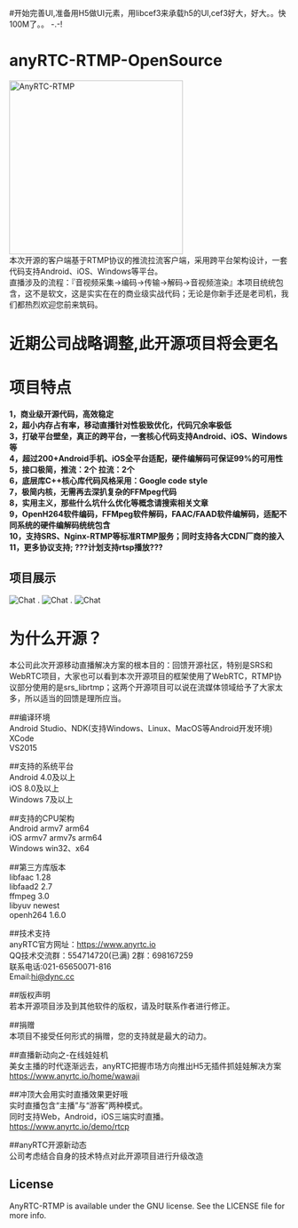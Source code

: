#开始完善UI,准备用H5做UI元素，用libcef3来承载h5的UI,cef3好大，好大。。快100M了。。 -.-!

# anyRTC-RTMP-OpenSource
<img src="http://118.178.143.146/p/4/j7KqCl" width="313" alt="AnyRTC-RTMP" /> </br>
本次开源的客户端基于RTMP协议的推流拉流客户端，采用跨平台架构设计，一套代码支持Android、iOS、Windows等平台。</br>
直播涉及的流程：『音视频采集->编码->传输->解码->音视频渲染』本项目统统包含，这不是软文，这是实实在在的商业级实战代码；无论是你新手还是老司机，我们都热烈欢迎您前来筑码。

# 近期公司战略调整,此开源项目将会更名

# 项目特点
**1，商业级开源代码，高效稳定**</br>
**2，超小内存占有率，移动直播针对性极致优化，代码冗余率极低**</br>
**3，打破平台壁垒，真正的跨平台，一套核心代码支持Android、iOS、Windows等**</br>
**4，超过200+Android手机、iOS全平台适配，硬件编解码可保证99%的可用性**</br>
**5，接口极简，推流：2个   拉流：2个**</br>
**6，底层库C++核心库代码风格采用：Google code style**</br>
**7，极简内核，无需再去深扒复杂的FFMpeg代码**</br>
**8，实用主义，那些什么坑什么优化等概念请搜索相关文章**</br>
**9，OpenH264软件编码，FFMpeg软件解码，FAAC/FAAD软件编解码，适配不同系统的硬件编解码统统包含**</br>
**10，支持SRS、Nginx-RTMP等标准RTMP服务；同时支持各大CDN厂商的接入**</br>
**11，更多协议支持; ???计划支持rtsp播放???**</br>
## 项目展示
![Chat](https://github.com/AnyRTC/AnyRTC-RTMP/blob/master/Pictures/IMG_0779.png)
.
![Chat](https://github.com/AnyRTC/AnyRTC-RTMP/blob/master/Pictures/IMG_0777.png)
.
![Chat](https://github.com/AnyRTC/AnyRTC-RTMP/blob/master/Pictures/IMG_0778.png)

# 为什么开源？
本公司此次开源移动直播解决方案的根本目的：回馈开源社区，特别是SRS和WebRTC项目，大家也可以看到本次开源项目的框架使用了WebRTC，RTMP协议部分使用的是srs_librtmp；这两个开源项目可以说在流媒体领域给予了大家太多，所以适当的回馈是理所应当。

##编译环境</br>
Android Studio、NDK(支持Windows、Linux、MacOS等Android开发环境)</br>
XCode</br>
VS2015</br>

##支持的系统平台</br>
Android 4.0及以上</br>
iOS 8.0及以上</br>
Windows 7及以上</br>

##支持的CPU架构</br>
Android armv7 arm64</br>
iOS armv7 armv7s arm64</br>
Windows win32、x64</br>

##第三方库版本</br>
libfaac		1.28</br>
libfaad2	2.7</br>
ffmpeg		3.0</br>
libyuv		newest</br>
openh264	1.6.0</br>

##技术支持</br>
anyRTC官方网址：https://www.anyrtc.io</br>
QQ技术交流群：554714720(已满) 2群：698167259</br>
联系电话:021-65650071-816</br>
Email:hi@dync.cc</br>

##版权声明</br>
若本开源项目涉及到其他软件的版权，请及时联系作者进行修正。</br>

##捐赠</br>
本项目不接受任何形式的捐赠，您的支持就是最大的动力。</br>

##直播新动向之-在线娃娃机</br>
美女主播的时代逐渐远去，anyRTC把握市场方向推出H5无插件抓娃娃解决方案</br>
https://www.anyrtc.io/home/wawaji</br>

##冲顶大会用实时直播效果更好哦</br>
实时直播包含“主播”与“游客”两种模式。</br>
同时支持Web，Android，iOS三端实时直播。</br>
https://www.anyrtc.io/demo/rtcp</br>

##anyRTC开源新动态</br>
公司考虑结合自身的技术特点对此开源项目进行升级改造

## License
AnyRTC-RTMP is available under the GNU license. See the LICENSE file for more info.

